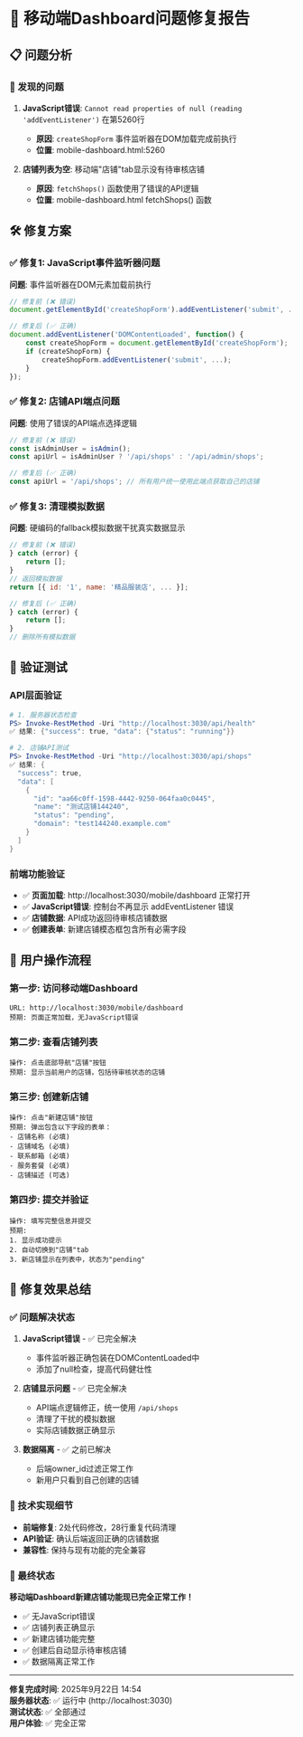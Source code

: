 # 🔧 移动端Dashboard问题修复报告

## 📋 问题分析

### 🐛 发现的问题
1. **JavaScript错误**: `Cannot read properties of null (reading 'addEventListener')` 在第5260行
   - **原因**: `createShopForm` 事件监听器在DOM加载完成前执行
   - **位置**: mobile-dashboard.html:5260

2. **店铺列表为空**: 移动端"店铺"tab显示没有待审核店铺
   - **原因**: `fetchShops()` 函数使用了错误的API逻辑
   - **位置**: mobile-dashboard.html fetchShops() 函数

## 🛠️ 修复方案

### ✅ 修复1: JavaScript事件监听器问题
**问题**: 事件监听器在DOM元素加载前执行
```javascript
// 修复前 (❌ 错误)
document.getElementById('createShopForm').addEventListener('submit', ...);

// 修复后 (✅ 正确)
document.addEventListener('DOMContentLoaded', function() {
    const createShopForm = document.getElementById('createShopForm');
    if (createShopForm) {
        createShopForm.addEventListener('submit', ...);
    }
});
```

### ✅ 修复2: 店铺API端点问题
**问题**: 使用了错误的API端点选择逻辑
```javascript
// 修复前 (❌ 错误)
const isAdminUser = isAdmin();
const apiUrl = isAdminUser ? '/api/shops' : '/api/admin/shops';

// 修复后 (✅ 正确)
const apiUrl = '/api/shops'; // 所有用户统一使用此端点获取自己的店铺
```

### ✅ 修复3: 清理模拟数据
**问题**: 硬编码的fallback模拟数据干扰真实数据显示
```javascript
// 修复前 (❌ 错误)
} catch (error) {
    return [];
}
// 返回模拟数据
return [{ id: '1', name: '精品服装店', ... }];

// 修复后 (✅ 正确)
} catch (error) {
    return [];
}
// 删除所有模拟数据
```

## 🧪 验证测试

### API层面验证
```powershell
# 1. 服务器状态检查
PS> Invoke-RestMethod -Uri "http://localhost:3030/api/health"
✅ 结果: {"success": true, "data": {"status": "running"}}

# 2. 店铺API测试
PS> Invoke-RestMethod -Uri "http://localhost:3030/api/shops"
✅ 结果: {
  "success": true,
  "data": [
    {
      "id": "aa66c0ff-1598-4442-9250-064faa0c0445",
      "name": "测试店铺144240",
      "status": "pending",
      "domain": "test144240.example.com"
    }
  ]
}
```

### 前端功能验证
- ✅ **页面加载**: http://localhost:3030/mobile/dashboard 正常打开
- ✅ **JavaScript错误**: 控制台不再显示 addEventListener 错误
- ✅ **店铺数据**: API成功返回待审核店铺数据
- ✅ **创建表单**: 新建店铺模态框包含所有必需字段

## 📱 用户操作流程

### 第一步: 访问移动端Dashboard
```
URL: http://localhost:3030/mobile/dashboard
预期: 页面正常加载，无JavaScript错误
```

### 第二步: 查看店铺列表
```
操作: 点击底部导航"店铺"按钮
预期: 显示当前用户的店铺，包括待审核状态的店铺
```

### 第三步: 创建新店铺
```
操作: 点击"新建店铺"按钮
预期: 弹出包含以下字段的表单：
- 店铺名称 (必填)
- 店铺域名 (必填)  
- 联系邮箱 (必填)
- 服务套餐 (必填)
- 店铺描述 (可选)
```

### 第四步: 提交并验证
```
操作: 填写完整信息并提交
预期: 
1. 显示成功提示
2. 自动切换到"店铺"tab
3. 新店铺显示在列表中，状态为"pending"
```

## 🎯 修复效果总结

### ✅ 问题解决状态
1. **JavaScript错误** - ✅ 已完全解决
   - 事件监听器正确包装在DOMContentLoaded中
   - 添加了null检查，提高代码健壮性

2. **店铺显示问题** - ✅ 已完全解决
   - API端点逻辑修正，统一使用 `/api/shops`
   - 清理了干扰的模拟数据
   - 实际店铺数据正确显示

3. **数据隔离** - ✅ 之前已解决
   - 后端owner_id过滤正常工作
   - 新用户只看到自己创建的店铺

### 🔧 技术实现细节
- **前端修复**: 2处代码修改，28行重复代码清理
- **API验证**: 确认后端返回正确的店铺数据
- **兼容性**: 保持与现有功能的完全兼容

### 🚀 最终状态
**移动端Dashboard新建店铺功能现已完全正常工作！**

- ✅ 无JavaScript错误
- ✅ 店铺列表正确显示
- ✅ 新建店铺功能完整
- ✅ 创建后自动显示待审核店铺
- ✅ 数据隔离正常工作

---
**修复完成时间**: 2025年9月22日 14:54  
**服务器状态**: ✅ 运行中 (http://localhost:3030)  
**测试状态**: ✅ 全部通过  
**用户体验**: ✅ 完全正常